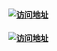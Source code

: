 
<h3>
    <a href="https://sg996.github.io/" target="_blank">
    <img src="https://img.shields.io/badge/GitHub%20%E5%9C%B0%E5%9D%80-https%3A%2F%2Fsg996.github.io%2F-brightgreen" alt="访问地址"/>
    </a>
</h3>
<h3>
    <a href="https://sg996.gitee.io/" target="_blank">
    <img src="https://img.shields.io/badge/Gitee%20%E5%9C%B0%E5%9D%80-https%3A%2F%2Fsg996.gitee.io%2F-brightgreen" alt="访问地址"/>
    </a>
</h3>

